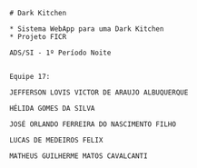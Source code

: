 
    
        # Dark Kitchen
        
        * Sistema WebApp para uma Dark Kitchen
        * Projeto FICR
        
        ADS/SI - 1º Período Noite
        
        
        Equipe 17:
        
        JEFFERSON LOVIS VICTOR DE ARAUJO ALBUQUERQUE 
        
        HÉLIDA GOMES DA SILVA
        
        JOSÉ ORLANDO FERREIRA DO NASCIMENTO FILHO
        
        LUCAS DE MEDEIROS FELIX
        
        MATHEUS GUILHERME MATOS CAVALCANTI
    
           
  

